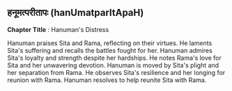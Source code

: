## हनूमत्परीतापः (hanUmatparItApaH)
**Chapter Title** : Hanuman's Distress

Hanuman praises Sita and Rama, reflecting on their virtues. He laments Sita's suffering and recalls the battles fought for her. Hanuman admires Sita's loyalty and strength despite her hardships. He notes Rama's love for Sita and her unwavering devotion. Hanuman is moved by Sita's plight and her separation from Rama. He observes Sita's resilience and her longing for reunion with Rama. Hanuman resolves to help reunite Sita with Rama.